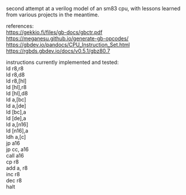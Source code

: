 second attempt at a verilog model of an sm83 cpu, with lessons learned from various projects in the meantime.

references:\
https://gekkio.fi/files/gb-docs/gbctr.pdf \
https://meganesu.github.io/generate-gb-opcodes/ \
https://gbdev.io/pandocs/CPU_Instruction_Set.html \
https://rgbds.gbdev.io/docs/v0.5.1/gbz80.7

instructions currently implemented and tested:\
ld r8,r8 \
ld r8,d8 \
ld r8,[hl] \
ld [hl],r8 \
ld [hl],d8 \
ld a,[bc] \
ld a,[de] \
ld [bc],a \
ld [de],a \
ld a,[n16] \
ld [n16],a \
ldh a,[c] \
jp a16 \
jp cc, a16 \
call a16 \
cp r8 \
add a, r8 \
inc r8 \
dec r8 \
halt
